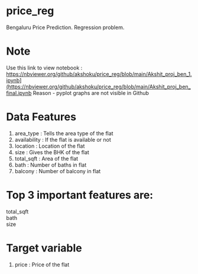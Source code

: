 # price_reg
Bengaluru Price Prediction. Regression problem.
# Note
Use this link to view notebook : https://nbviewer.org/github/akshoku/price_reg/blob/main/Akshit_proj_ben_1.ipynb](https://nbviewer.org/github/akshoku/price_reg/blob/main/Akshit_proj_ben_final.ipynb
Reason - pyplot graphs are not visible in Github

# Data Features

1. area_type	: Tells the area type of the flat
2. availability : If the flat is available or not
4. location : Location of the flat
5. size : Gives the BHK of the flat
6. total_sqft : Area of the flat
8. bath : Number of baths in flat
9. balcony : Number of balcony in flat

# Top 3 important features are:
total_sqft  
bath  
size  

# Target variable
1. price : Price of the flat
